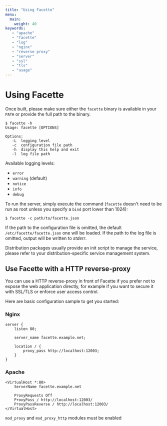 ```yaml
---
title: "Using Facette"
menu:
  main:
    weight: 40
keywords:
   - "apache"
   - "facette"
   - "log"
   - "nginx"
   - "reverse proxy"
   - "server"
   - "ssl"
   - "tls"
   - "usage"
---
```


# Using Facette

Once built, please make sure either the `facette` binary is available in your `PATH` or provide the full path to the
binary.

```
$ facette -h
Usage: facette [OPTIONS]

Options:
   -L  logging level
   -c  configuration file path
   -h  display this help and exit
   -l  log file path
```

Available logging levels:

 * `error`
 * `warning` (default)
 * `notice`
 * `info`
 * `debug`

To run the server, simply execute the command (`facette` doesn't need to be run as root unless you specify a `bind`
port lower than 1024):

```
$ facette -c path/to/facette.json
```

<span class="fa fa-info-circle"></span> If the path to the configuration file is omitted, the default
`/etc/facette/facette.json` one will be loaded. If the path to the log file is omitted, output will be written to
*stderr*.

Distribution packages usually provide an init script to manage the service, please refer to your distribution-specific
service management system.

## Use Facette with a HTTP reverse-proxy

You can use a HTTP reverse-proxy in front of Facette if you prefer not to expose the web application directly, for
example if you want to secure it with SSL/TLS or enforce user access control.

Here are basic configuration sample to get you started:

### Nginx

```
server {
    listen 80;

    server_name facette.example.net;

    location / {
        proxy_pass http://localhost:12003;
    }
}

```

### Apache

```
<VirtualHost *:80>
    ServerName facette.example.net

    ProxyRequests Off
    ProxyPass / http://localhost:12003/
    ProxyPassReverse / http://localhost:12003/
</VirtualHost>

```

<span class="fa fa-info-circle"></span> `mod_proxy` and `mod_proxy_http` modules must be enabled
